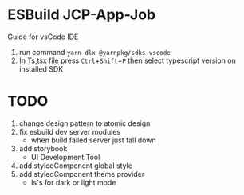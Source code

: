 # ESBuild JCP-App-Job
Guide for vsCode IDE
1. run command ``` yarn dlx @yarnpkg/sdks vscode ```
2. In Ts,tsx file press `Ctrl`+`Shift`+`P` then select typescript version on installed SDK

# TODO
 1. change design pattern to atomic design
 2. fix esbuild dev server modules
    * when build failed server just fall down
 3. add storybook
    * UI Development Tool
 4. add styledComponent global style
 5. add styledComponent theme provider
    * Is's for dark or light mode
